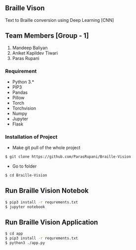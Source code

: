 ## Braille Vison
Text to Braille conversion using Deep Learning [CNN]

## Team Members [Group - 1]
1. Mandeep Baliyan
2. Aniket Kapildev Tiwari
3. Paras Rupani


### Requirement
- Python 3.*
- PIP3
- Pandas
- Pillow
- Torch
- Torchvision
- Numpy
- Jupyter
- Flask

### Installation of Project

- Make git pull of the whole project
```sh
$ git clone https://github.com/ParasRupani/Braille-Vision
```
- Go to folder
```sh
$ cd Braille-Vision
```

## Run Braille Vision Notebok
```sh
$ pip3 install -r requrements.txt
$ jupyter notebook
```

## Run Braille Vision Application
```sh
$ cd app
$ pip3 install -r requrements.txt
$ python3 ./app.py
```